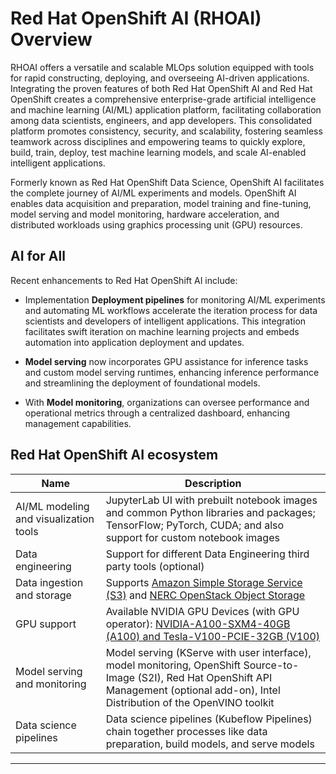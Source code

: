 # Red Hat OpenShift AI (RHOAI) Overview

RHOAI offers a versatile and scalable MLOps solution equipped with tools for
rapid constructing, deploying, and overseeing AI-driven applications. Integrating
the proven features of both Red Hat OpenShift AI and Red Hat OpenShift creates a
comprehensive enterprise-grade artificial intelligence and machine learning (AI/ML)
application platform, facilitating collaboration among data scientists, engineers,
and app developers. This consolidated platform promotes consistency, security,
and scalability, fostering seamless teamwork across disciplines and empowering
teams to quickly explore, build, train, deploy, test machine learning models, and
scale AI-enabled intelligent applications.

Formerly known as Red Hat OpenShift Data Science, OpenShift AI facilitates the
complete journey of AI/ML experiments and models. OpenShift AI enables data
acquisition and preparation, model training and fine-tuning, model serving and
model monitoring, hardware acceleration, and distributed workloads using
graphics processing unit (GPU) resources.

## AI for All

Recent enhancements to Red Hat OpenShift AI include:

-   Implementation **Deployment pipelines** for monitoring AI/ML experiments and
    automating ML workflows accelerate the iteration process for data scientists
    and developers of intelligent applications. This integration facilitates swift
    iteration on machine learning projects and embeds automation into application
    deployment and updates.

-   **Model serving** now incorporates GPU assistance for inference tasks and custom
    model serving runtimes, enhancing inference performance and streamlining the
    deployment of foundational models.

-   With **Model monitoring**, organizations can oversee performance and operational
    metrics through a centralized dashboard, enhancing management capabilities.

## Red Hat OpenShift AI ecosystem

| Name                                   | Description                                                                                                                                                                                      |
| -------------------------------------- | ------------------------------------------------------------------------------------------------------------------------------------------------------------------------------------------------ |
| AI/ML modeling and visualization tools | JupyterLab UI with prebuilt notebook images and common Python libraries and packages; TensorFlow; PyTorch, CUDA; and also support for custom notebook images                                     |
| Data engineering                       | Support for different Data Engineering third party tools (optional)                                                                                                                              |
| Data ingestion and storage             | Supports [Amazon Simple Storage Service (S3)](https://aws.amazon.com/s3/) and [NERC OpenStack Object Storage](../../openstack/persistent-storage/object-storage.md)                              |
| GPU support                            | Available NVIDIA GPU Devices (with GPU operator): [NVIDIA-A100-SXM4-40GB (A100) and Tesla-V100-PCIE-32GB (V100)](../../openshift/applications/scaling-and-performance-guide.md#how-to-select-a-different-gpu-device) |
| Model serving and monitoring           | Model serving (KServe with user interface), model monitoring, OpenShift Source-to-Image (S2I), Red Hat OpenShift API Management (optional add-on), Intel Distribution of the OpenVINO toolkit    |
| Data science pipelines                 | Data science pipelines (Kubeflow Pipelines) chain together processes like data preparation, build models, and serve models                                                                       |

---
